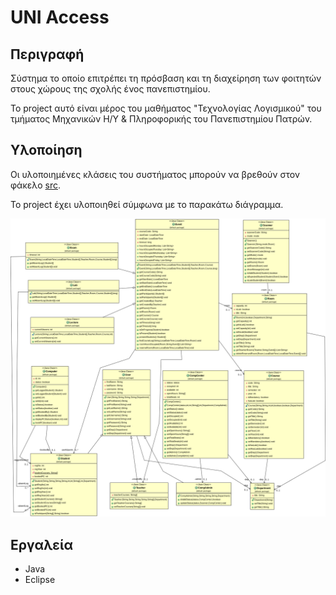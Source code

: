 # UNI Access

## Περιγραφή

Σύστημα το οποίο επιτρέπει τη πρόσβαση και τη διαχείρηση των φοιτητών στους χώρους της σχολής ένος πανεπιστημίου.

Το project αυτό είναι μέρος του μαθήματος "Τεχνολογίας Λογισμικού" του τμήματος Μηχανικών Η/Υ & Πληροφορικής του Πανεπιστημίου Πατρών.

## Υλοποίηση

Οι υλοποιημένες κλάσεις του συστήματος μπορούν να βρεθούν στον φάκελο [src](src).

Το project έχει υλοποιηθεί σύμφωνα με το παρακάτω διάγραμμα.

![class-diagram](class-diagram.png)

## Εργαλεία
- Java
- Eclipse
